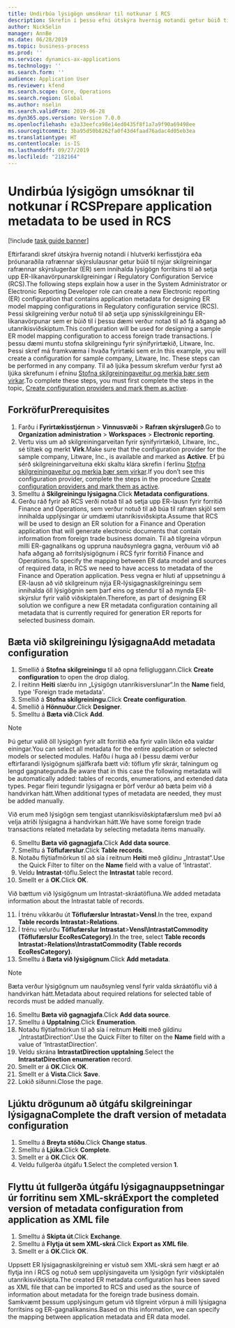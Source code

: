 ```yaml
---
title: Undirbúa lýsigögn umsóknar til notkunar í RCS
description: Skrefin í þessu efni útskýra hvernig notandi getur búið til nýjar skilgreiningar rafrænnar skýrslugerðar (ER) sem innihalda lýsigögn forritsins til að setja upp ER-líkanavörpunarskilgreiningar í Regulatory Configuration Service (RCS).
author: NickSelin
manager: AnnBe
ms.date: 06/28/2019
ms.topic: business-process
ms.prod: ''
ms.service: dynamics-ax-applications
ms.technology: ''
ms.search.form: ''
audience: Application User
ms.reviewer: kfend
ms.search.scope: Core, Operations
ms.search.region: Global
ms.author: nselin
ms.search.validFrom: 2019-06-28
ms.dyn365.ops.version: Version 7.0.0
ms.openlocfilehash: e3a33eefca98e14ed0435f8f1a7a9f90a69498ee
ms.sourcegitcommit: 3ba95d50b8262fa0f43d4faad76adac4d05eb3ea
ms.translationtype: HT
ms.contentlocale: is-IS
ms.lasthandoff: 09/27/2019
ms.locfileid: "2182164"
---
```

# <a name="prepare-application-metadata-to-be-used-in-rcs"></a><span data-ttu-id="907e0-103">Undirbúa lýsigögn umsóknar til notkunar í RCS</span><span class="sxs-lookup"><span data-stu-id="907e0-103">Prepare application metadata to be used in RCS</span></span>
[!include [task guide banner](../../includes/task-guide-banner.md)]

<span data-ttu-id="907e0-104">Eftirfarandi skref útskýra hvernig notandi í hlutverki kerfisstjóra eða þróunaraðila rafrænnar skýrslulausnar getur búið til nýjar skilgreiningar rafrænnar skýrslugerðar (ER) sem innihalda lýsigögn forritsins til að setja upp ER-líkanavörpunarskilgreiningar í Regulatory Configuration Service (RCS).</span><span class="sxs-lookup"><span data-stu-id="907e0-104">The following steps explain how a user in the System Administrator or Electronic Reporting Developer role can create a new Electronic reporting (ER) configuration that contains application metadata for designing ER model mapping configurations in Regulatory configuration service (RCS).</span></span> <span data-ttu-id="907e0-105">Þessi skilgreining verður notuð til að setja upp sýnisskilgreiningu ER-líkanavörpunar sem er búið til í þessu dæmi verður notað til að fá aðgang að utanríkisviðskiptum.</span><span class="sxs-lookup"><span data-stu-id="907e0-105">This configuration will be used for designing a sample ER model mapping configuration to access foreign trade transactions.</span></span> <span data-ttu-id="907e0-106">Í þessu dæmi muntu stofna skilgreiningu fyrir sýnifyrirtækið, Litware, Inc. Þessi skref má framkvæma í hvaða fyrirtæki sem er.</span><span class="sxs-lookup"><span data-stu-id="907e0-106">In this example, you will create a configuration for sample company, Litware, Inc. These steps can be performed in any company.</span></span> <span data-ttu-id="907e0-107">Til að ljúka þessum skrefum verður fyrst að ljúka skrefunum í efninu [Stofna skilgreiningaveitur og merkja þær sem virkar](er-configuration-provider-mark-it-active-2016-11.md).</span><span class="sxs-lookup"><span data-stu-id="907e0-107">To complete these steps, you must first complete the steps in the topic, [Create configuration providers and mark them as active](er-configuration-provider-mark-it-active-2016-11.md).</span></span>

## <a name="prerequisites"></a><span data-ttu-id="907e0-108">Forkröfur</span><span class="sxs-lookup"><span data-stu-id="907e0-108">Prerequisites</span></span>
1.  <span data-ttu-id="907e0-109">Farðu í **Fyrirtækisstjórnun** > **Vinnusvæði** > **Rafræn skýrslugerð**.</span><span class="sxs-lookup"><span data-stu-id="907e0-109">Go to **Organization administration** > **Workspaces** > **Electronic reporting**.</span></span> 
2.  <span data-ttu-id="907e0-110">Vertu viss um að skilgreiningarveitan fyrir sýnifyrirtækið, Litware, Inc., sé tiltæk og merkt **Virk**.</span><span class="sxs-lookup"><span data-stu-id="907e0-110">Make sure that the configuration provider for the sample company, Litware, Inc., is available and marked as **Active**.</span></span> <span data-ttu-id="907e0-111">Ef þú sérð skilgreiningarveituna ekki skaltu klára skrefin í ferlinu [Stofna skilgreiningaveitur og merkja þær sem virkar](er-configuration-provider-mark-it-active-2016-11.md).</span><span class="sxs-lookup"><span data-stu-id="907e0-111">If you don’t see this configuration provider, complete the steps in the procedure [Create configuration providers and mark them as active](er-configuration-provider-mark-it-active-2016-11.md).</span></span> 
3.  <span data-ttu-id="907e0-112">Smelltu á **Skilgreiningu lýsigagna**.</span><span class="sxs-lookup"><span data-stu-id="907e0-112">Click **Metadata configurations**.</span></span> 
4.  <span data-ttu-id="907e0-113">Gerðu ráð fyrir að RCS verði notað til að setja upp ER-lausn fyrir forritið Finance and Operations, sem verður notuð til að búa til rafræn skjöl sem innihalda upplýsingar úr umdæmi utanríkisviðskipta.</span><span class="sxs-lookup"><span data-stu-id="907e0-113">Assume that RCS will be used to design an ER solution for a Finance and Operation application that will generate electronic documents that contain information from foreign trade business domain.</span></span> <span data-ttu-id="907e0-114">Til að tilgreina vörpun milli ER-gagnalíkans og uppruna nauðsynlegra gagna, verðuum við að hafa aðgang að forritslýsigögnum í RCS fyrir forritið Finance and Operations.</span><span class="sxs-lookup"><span data-stu-id="907e0-114">To specify the mapping between ER data model and sources of required data, in RCS we need to have access to metadata of the Finance and Operation application.</span></span> <span data-ttu-id="907e0-115">Þess vegna er hluti af uppsetningu á ER-lausn að við skilgreinum nýja ER-lýsigagnaskilgreiningu sem innihalda öll lýsigögnin sem þarf eins og stendur til að mynda ER-skýrslur fyrir valið viðskiptalén.</span><span class="sxs-lookup"><span data-stu-id="907e0-115">Therefore, as part of designing ER solution we configure a new ER metadata configuration containing all metadata that is currently required for generation ER reports for selected business domain.</span></span> 

## <a name="add-metadata-configuration"></a><span data-ttu-id="907e0-116">Bæta við skilgreiningu lýsigagna</span><span class="sxs-lookup"><span data-stu-id="907e0-116">Add metadata configuration</span></span> 
1.  <span data-ttu-id="907e0-117">Smellið á **Stofna skilgreiningu** til að opna felligluggann.</span><span class="sxs-lookup"><span data-stu-id="907e0-117">Click **Create configuration** to open the drop dialog.</span></span> 
2.  <span data-ttu-id="907e0-118">Í reitinn **Heiti** slærðu inn „Lýsigögn utanríkisverslunar“.</span><span class="sxs-lookup"><span data-stu-id="907e0-118">In the **Name** field, type 'Foreign trade metadata'.</span></span> 
3.  <span data-ttu-id="907e0-119">Smellið á **Stofna skilgreiningu**.</span><span class="sxs-lookup"><span data-stu-id="907e0-119">Click **Create configuration**.</span></span> 
4.  <span data-ttu-id="907e0-120">Smellið á **Hönnuður**.</span><span class="sxs-lookup"><span data-stu-id="907e0-120">Click **Designer**.</span></span> 
5.  <span data-ttu-id="907e0-121">Smelltu á **Bæta við**.</span><span class="sxs-lookup"><span data-stu-id="907e0-121">Click **Add**.</span></span> 
  
> [!NOTE]
> <span data-ttu-id="907e0-122">Þú getur valið öll lýsigögn fyrir allt forritið eða fyrir valin líkön eða valdar einingar.</span><span class="sxs-lookup"><span data-stu-id="907e0-122">You can select all metadata for the entire application or selected models or selected modules.</span></span> <span data-ttu-id="907e0-123">Hafðu í huga að í þessu dæmi verður eftirfarandi lýsigögnum sjálfkrafa bætt við: töflum yfir skrár, talningum og lengd gagnategunda.</span><span class="sxs-lookup"><span data-stu-id="907e0-123">Be aware that in this case the following metadata will be automatically added: tables of records, enumerations, and extended data types.</span></span> <span data-ttu-id="907e0-124">Þegar fleiri tegundir lýsigagna er þörf verður að bæta þeim við á handvirkan hátt.</span><span class="sxs-lookup"><span data-stu-id="907e0-124">When additional types of metadata are needed, they must be added manually.</span></span> 
 
<span data-ttu-id="907e0-125">Við erum með lýsigögn sem tengjast utanríkisviðskiptafærslum með því að velja atriði lýsigagna á handvirkan hátt.</span><span class="sxs-lookup"><span data-stu-id="907e0-125">We have some foreign trade transactions related metadata by selecting metadata items manually.</span></span> 
  
6.  <span data-ttu-id="907e0-126">Smelltu **Bæta við gagnagjafa**.</span><span class="sxs-lookup"><span data-stu-id="907e0-126">Click **Add data source**.</span></span> 
7.  <span data-ttu-id="907e0-127">Smelltu á **Töflufærslur**.</span><span class="sxs-lookup"><span data-stu-id="907e0-127">Click **Table records**.</span></span> 
8.  <span data-ttu-id="907e0-128">Notaðu flýtiafmörkun til að sía í reitnum **Heiti** með gildinu „Intrastat“.</span><span class="sxs-lookup"><span data-stu-id="907e0-128">Use the Quick Filter to filter on the **Name** field with a value of 'Intrastat'.</span></span> 
9.  <span data-ttu-id="907e0-129">Veldu **Intrastat**-töflu.</span><span class="sxs-lookup"><span data-stu-id="907e0-129">Select the **Intrastat** table record.</span></span> 
10. <span data-ttu-id="907e0-130">Smellt er á **OK**.</span><span class="sxs-lookup"><span data-stu-id="907e0-130">Click **OK**.</span></span>
  
<span data-ttu-id="907e0-131">Við bættum við lýsigögnum um Intrastat-skráatöfluna.</span><span class="sxs-lookup"><span data-stu-id="907e0-131">We added metadata information about the Intrastat table of records.</span></span> 
  
11. <span data-ttu-id="907e0-132">Í trénu víkkarðu út **Töflufærslur Intrastat**\>**Vensl**.</span><span class="sxs-lookup"><span data-stu-id="907e0-132">In the tree, expand **Table records Intrastat**\>**Relations**.</span></span> 
12. <span data-ttu-id="907e0-133">Í trénu velurðu **Töflufærslur Intrastat**\>**Vensl\IntrastatCommodity (Töflufærslur EcoResCategory)**.</span><span class="sxs-lookup"><span data-stu-id="907e0-133">In the tree, select **Table records Intrastat**\>**Relations\IntrastatCommodity (Table records EcoResCategory)**.</span></span>   
13. <span data-ttu-id="907e0-134">Smelltu á **Bæta við lýsigögnum**.</span><span class="sxs-lookup"><span data-stu-id="907e0-134">Click **Add metadata**.</span></span> 
  
> [!NOTE]
> <span data-ttu-id="907e0-135">Bæta verður lýsigögnum um nauðsynleg vensl fyrir valda skráatöflu við á handvirkan hátt.</span><span class="sxs-lookup"><span data-stu-id="907e0-135">Metadata about required relations for selected table of records must be added manually.</span></span> 
  
16. <span data-ttu-id="907e0-136">Smelltu **Bæta við gagnagjafa**.</span><span class="sxs-lookup"><span data-stu-id="907e0-136">Click **Add data source**.</span></span> 
17. <span data-ttu-id="907e0-137">Smelltu á **Upptalning**.</span><span class="sxs-lookup"><span data-stu-id="907e0-137">Click **Enumeration**.</span></span> 
18. <span data-ttu-id="907e0-138">Notaðu flýtiafmörkun til að sía í reitnum **Heiti** með gildinu „IntrastatDirection“.</span><span class="sxs-lookup"><span data-stu-id="907e0-138">Use the Quick Filter to filter on the **Name** field with a value of 'IntrastatDirection'.</span></span> 
19. <span data-ttu-id="907e0-139">Veldu skrána **IntrastatDirection upptalning**.</span><span class="sxs-lookup"><span data-stu-id="907e0-139">Select the **IntrastatDirection enumeration** record.</span></span> 
20. <span data-ttu-id="907e0-140">Smellt er á **OK**.</span><span class="sxs-lookup"><span data-stu-id="907e0-140">Click **OK**.</span></span> 
21. <span data-ttu-id="907e0-141">Smellt er á **Vista**.</span><span class="sxs-lookup"><span data-stu-id="907e0-141">Click **Save**.</span></span>  
22. <span data-ttu-id="907e0-142">Lokið síðunni.</span><span class="sxs-lookup"><span data-stu-id="907e0-142">Close the page.</span></span> 
  
## <a name="complete-the-draft-version-of-metadata-configuration"></a><span data-ttu-id="907e0-143">Ljúktu drögunum að útgáfu skilgreiningar lýsigagna</span><span class="sxs-lookup"><span data-stu-id="907e0-143">Complete the draft version of metadata configuration</span></span>
1.  <span data-ttu-id="907e0-144">Smelltu á **Breyta stöðu**.</span><span class="sxs-lookup"><span data-stu-id="907e0-144">Click **Change status**.</span></span> 
2.  <span data-ttu-id="907e0-145">Smelltu á **Ljúka**.</span><span class="sxs-lookup"><span data-stu-id="907e0-145">Click **Complete**.</span></span> 
3.  <span data-ttu-id="907e0-146">Smellt er á **OK**.</span><span class="sxs-lookup"><span data-stu-id="907e0-146">Click **OK**.</span></span> 
4.  <span data-ttu-id="907e0-147">Veldu fullgerða útgáfu **1**.</span><span class="sxs-lookup"><span data-stu-id="907e0-147">Select the completed version **1**.</span></span> 
  
## <a name="export-the-completed-version-of-metadata-configuration-from-application-as-xml-file"></a><span data-ttu-id="907e0-148">Flyttu út fullgerða útgáfu lýsigagnauppsetningar úr forritinu sem XML-skrá</span><span class="sxs-lookup"><span data-stu-id="907e0-148">Export the completed version of metadata configuration from application as XML file</span></span>
1.  <span data-ttu-id="907e0-149">Smelltu á **Skipta út**.</span><span class="sxs-lookup"><span data-stu-id="907e0-149">Click **Exchange**.</span></span> 
2.  <span data-ttu-id="907e0-150">Smelltu á **Flytja út sem XML-skrá**.</span><span class="sxs-lookup"><span data-stu-id="907e0-150">Click **Export as XML file**.</span></span> 
3.  <span data-ttu-id="907e0-151">Smellt er á **OK**.</span><span class="sxs-lookup"><span data-stu-id="907e0-151">Click **OK**.</span></span> 
    
<span data-ttu-id="907e0-152">Uppsett ER lýsigagnaskilgreining er vistuð sem XML-skrá sem hægt er að flytja inn í RCS og notuð sem upplýsingaveita um lýsigögn fyrir viðskiptalén utanríkisviðskipta.</span><span class="sxs-lookup"><span data-stu-id="907e0-152">The created ER metadata configuration has been saved as XML file that can be imported to RCS and used as the source of information about metadata for the foreign trade business domain.</span></span> <span data-ttu-id="907e0-153">Samkvæmt þessum upplýsingum getum við tilgreint vörpun á milli lýsigagna forritsins og ER-gagnalíkansins.</span><span class="sxs-lookup"><span data-stu-id="907e0-153">Based on this information, we can specify the mapping between application metadata and ER data model.</span></span>
